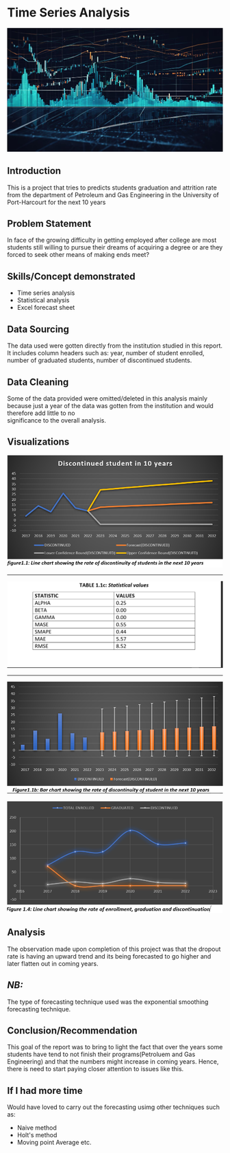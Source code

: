 # Time Series Analysis

![](Financial-Time-Series-Analysis.jpg)

## Introduction

This is a project that tries to predicts students graduation and attrition rate from the department of Petroleum and Gas Engineering  in the University of Port-Harcourt  for the next 10 years

## Problem Statement

 In face of the growing difficulty in getting employed after college are most students still willing to pursue their dreams of acquiring a degree or are they forced to seek other means of making ends meet?

## Skills/Concept demonstrated

-	Time series analysis 
-	Statistical analysis
-	Excel forecast sheet

## Data Sourcing
  
   The data used were gotten directly from the  institution studied in this report. It includes column headers such as: year, number of student enrolled, number of graduated students,       number of discontinued students.

  ## Data Cleaning 

   Some of the data provided were omitted/deleted in this analysis mainly because just a year of the data was gotten from the institution and would therefore add little to no         
   significance to the overall analysis.

  ## Visualizations 

  ![](Discont_uniport.png)

-----
   ![](stat_values.png)

------
   
  ![](Discountinued2.png)

  ![](rate_discontine_enroll.png)

  ## Analysis
  The observation made upon completion of this project was that the dropout rate is having an upward trend and its being forecasted to go higher and later flatten out in coming years.
 ## _NB:_
  The type of forecasting technique used was the exponential smoothing forecasting technique.


  ## Conclusion/Recommendation


  This goal of the report was to bring to light the fact that over the years some students have tend to not finish their programs(Petroluem and Gas Engineering)  and that the numbers might increase in coming years. Hence, there is need to start paying closer attention to issues like this.

## If I had more time

Would have loved to carry out the forecasting usimg other techniques such as:
- Naive method
- Holt's method
- Moving point Average etc.
  
